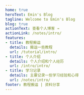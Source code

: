 ```yaml
---
home: true
heroText: Emin's Blog
tagline: Welcome to Emin's Blog
blog: true
actionText: 查看个人博客 →
actionLink: /notes/intro/
features:
- title: 教程搬运
  details: 搬运一些教程
  url: /tutorial/intro/
- title: 个人介绍
  details: 个人介绍和个人经历
  url: /intro/intro/
- title: 学习记录
  details: 主要记录一些学习经验和心得
  url: /notes/intro/
footer: 教程搬运 | 资料分享
---
```

